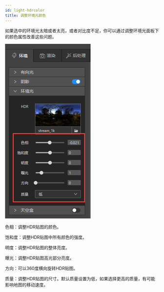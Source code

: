 ```yaml
---
id: light-hdrcolor
title: 调整环境光颜色
---
```

如果选中的环境光太暗或者太亮，或者对比度不足，你可以通过调整环境光面板下的颜色属性改善这些问题。

![环境光颜色](./assets/hdr-4.png)

色相：调整HDR贴图的颜色。

饱和度：调整HDR贴图中所有颜色的强度。

明度：调整HDR贴图的整体亮度。

曝光：调整HDR贴图高光部分亮度。

方向：可以360度横向旋转HDR贴图。

质量：调整HDR贴图的尺寸。默认质量设置为低，如果选择更高的质量，有可能影响地图的移动速度。